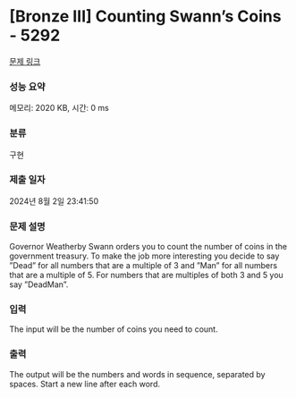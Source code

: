 # [Bronze III] Counting Swann’s Coins - 5292 

[문제 링크](https://www.acmicpc.net/problem/5292) 

### 성능 요약

메모리: 2020 KB, 시간: 0 ms

### 분류

구현

### 제출 일자

2024년 8월 2일 23:41:50

### 문제 설명

<p>Governor Weatherby Swann orders you to count the number of coins in the government treasury. To make the job more interesting you decide to say ”Dead” for all numbers that are a multiple of 3 and ”Man” for all numbers that are a multiple of 5. For numbers that are multiples of both 3 and 5 you say ”DeadMan”.</p>

<p> </p>

### 입력 

 <p>The input will be the number of coins you need to count.</p>

### 출력 

 <p>The output will be the numbers and words in sequence, separated by spaces. Start a new line after each word.</p>

